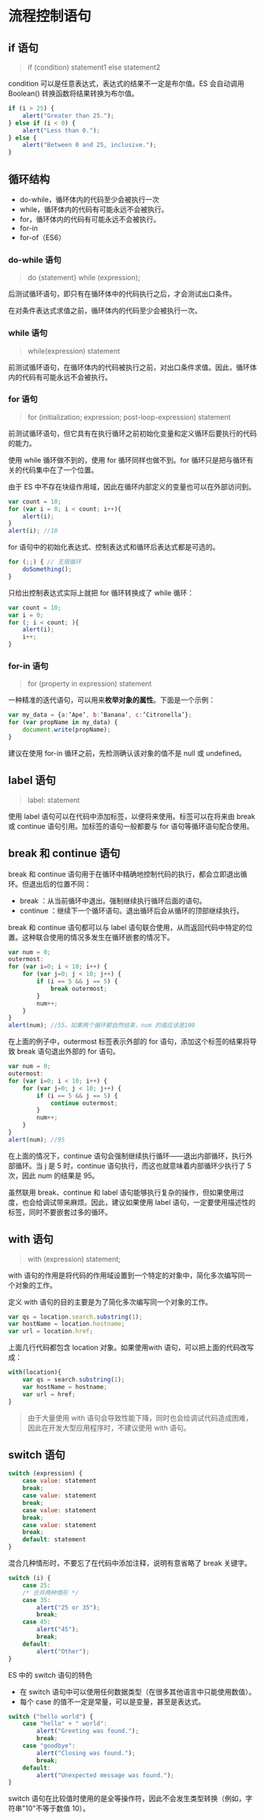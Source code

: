 

# 流程控制语句

## **if 语句**

> if (condition) statement1 else statement2

condition 可以是任意表达式，表达式的结果不一定是布尔值。ES 会自动调用 Boolean() 转换函数将结果转换为布尔值。

```js
if (i > 25) {
	alert("Greater than 25.");
} else if (i < 0) {
	alert("Less than 0.");
} else {
	alert("Between 0 and 25, inclusive.");
}
```



## 循环结构



- do-while，循环体内的代码至少会被执行一次
- while，循环体内的代码有可能永远不会被执行。
- for，循环体内的代码有可能永远不会被执行。
- for-in
- for-of（ES6）



### **do-while 语句**

> do {statement} while (expression);

后测试循环语句，即只有在循环体中的代码执行之后，才会测试出口条件。

在对条件表达式求值之前，循环体内的代码至少会被执行一次。



### **while 语句**

> while(expression) statement

前测试循环语句，在循环体内的代码被执行之前，对出口条件求值。因此，循环体内的代码有可能永远不会被执行。



### **for 语句**

> for (initialization; expression; post-loop-expression) statement

前测试循环语句，但它具有在执行循环之前初始化变量和定义循环后要执行的代码的能力。

使用 while 循环做不到的，使用 for 循环同样也做不到。for 循环只是把与循环有关的代码集中在了一个位置。

由于 ES 中不存在块级作用域，因此在循环内部定义的变量也可以在外部访问到。

```js
var count = 10;
for (var i = 0; i < count; i++){
	alert(i);
}
alert(i); //10
```

for 语句中的初始化表达式、控制表达式和循环后表达式都是可选的。

```js
for (;;) { // 无限循环
	doSomething();
}
```

只给出控制表达式实际上就把 for 循环转换成了 while 循环：

```js
var count = 10;
var i = 0;
for (; i < count; ){
    alert(i);
    i++;
}
```



### **for-in 语句**

> for (property in expression) statement

一种精准的迭代语句，可以用来**枚举对象的属性**。下面是一个示例：

```js
var my_data = {a:’Ape’, b:’Banana’, c:’Citronella’};
for (var propName in my_data) {
	document.write(propName);
}
```

建议在使用 for-in 循环之前，先检测确认该对象的值不是 null 或 undefined。











## **label 语句**

> label: statement

使用 label 语句可以在代码中添加标签，以便将来使用。标签可以在将来由 break 或 continue 语句引用。加标签的语句一般都要与 for 语句等循环语句配合使用。



## **break 和 continue 语句**

break 和 continue 语句用于在循环中精确地控制代码的执行，都会立即退出循环。但退出后的位置不同：

- break ：从当前循环中退出。强制继续执行循环后面的语句。
- continue ：继续下一个循环语句。退出循环后会从循环的顶部继续执行。

break 和 continue 语句都可以与 label 语句联合使用，从而返回代码中特定的位置。这种联合使用的情况多发生在循环嵌套的情况下。

```js
var num = 0;
outermost:
for (var i=0; i < 10; i++) {
    for (var j=0; j < 10; j++) {
        if (i == 5 && j == 5) {
        	break outermost;
        }
        num++;
    }
}
alert(num); //55。如果两个循环都自然结束，num 的值应该是100
```

在上面的例子中，outermost 标签表示外部的 for 语句，添加这个标签的结果将导致 break 语句退出外部的 for 语句。

```js
var num = 0;
outermost:
for (var i=0; i < 10; i++) {
    for (var j=0; j < 10; j++) {
        if (i == 5 && j == 5) {
            continue outermost;
        }
        num++;
    }
}
alert(num); //95
```

在上面的情况下，continue 语句会强制继续执行循环——退出内部循环，执行外部循环。当 j 是 5 时，continue 语句执行，而这也就意味着内部循环少执行了 5 次，因此 num 的结果是 95。

虽然联用 break、continue 和 label 语句能够执行复杂的操作，但如果使用过度，也会给调试带来麻烦。因此，建议如果使用 label 语句，一定要使用描述性的标签，同时不要嵌套过多的循环。



## **with 语句**

> with (expression) statement;

with 语句的作用是将代码的作用域设置到一个特定的对象中，简化多次编写同一个对象的工作。

定义 with 语句的目的主要是为了简化多次编写同一个对象的工作。

```js
var qs = location.search.substring(1);
var hostName = location.hostname;
var url = location.href;
```

上面几行代码都包含 location 对象。如果使用with 语句，可以把上面的代码改写成：

```js
with(location){
	var qs = search.substring(1);
	var hostName = hostname;
	var url = href;
}
```

> 由于大量使用 with 语句会导致性能下降，同时也会给调试代码造成困难，因此在开发大型应用程序时，不建议使用 with 语句。



## **switch 语句**

```js
switch (expression) {
    case value: statement
    break;
    case value: statement
    break;
    case value: statement
    break;
    case value: statement
    break;
    default: statement
}
```

混合几种情形时，不要忘了在代码中添加注释，说明有意省略了 break 关键字。

```js
switch (i) {
    case 25:
    /* 合并两种情形 */
    case 35:
        alert("25 or 35");
        break;
    case 45:
        alert("45");
        break;
    default:
    	alert("Other");
}
```

ES 中的 switch 语句的特色

- 在 switch 语句中可以使用任何数据类型（在很多其他语言中只能使用数值）。
- 每个 case 的值不一定是常量，可以是变量，甚至是表达式。

```js
switch ("hello world") {
    case "hello" + " world":
        alert("Greeting was found.");
        break;
    case "goodbye":
        alert("Closing was found.");
        break;
    default:
    	alert("Unexpected message was found.");
}
```

switch 语句在比较值时使用的是全等操作符，因此不会发生类型转换（例如，字符串"10"不等于数值 10）。


